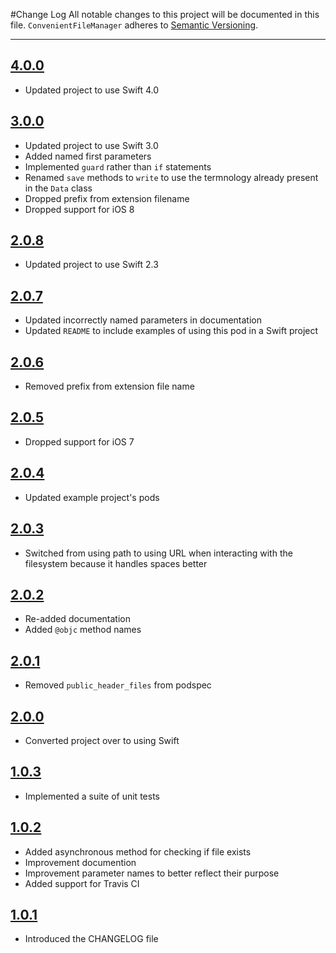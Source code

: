 #Change Log
All notable changes to this project will be documented in this file.
`ConvenientFileManager` adheres to [Semantic Versioning](http://semver.org/).

---

## [4.0.0](https://github.com/wibosco/ConvenientFileManager/releases/tag/4.0.0)

* Updated project to use Swift 4.0

## [3.0.0](https://github.com/wibosco/ConvenientFileManager/releases/tag/3.0.0)

* Updated project to use Swift 3.0
* Added named first parameters
* Implemented `guard` rather than `if` statements
* Renamed `save` methods to `write` to use the termnology already present in the `Data` class
* Dropped prefix from extension filename
* Dropped support for iOS 8

## [2.0.8](https://github.com/wibosco/ConvenientFileManager/releases/tag/2.0.8)

* Updated project to use Swift 2.3

## [2.0.7](https://github.com/wibosco/ConvenientFileManager/releases/tag/2.0.7)

* Updated incorrectly named parameters in documentation
* Updated `README` to include examples of using this pod in a Swift project

## [2.0.6](https://github.com/wibosco/ConvenientFileManager/releases/tag/2.0.6)

* Removed prefix from extension file name

## [2.0.5](https://github.com/wibosco/ConvenientFileManager/releases/tag/2.0.5)

* Dropped support for iOS 7

## [2.0.4](https://github.com/wibosco/ConvenientFileManager/releases/tag/2.0.4)

* Updated example project's pods

## [2.0.3](https://github.com/wibosco/ConvenientFileManager/releases/tag/2.0.3)

* Switched from using path to using URL when interacting with the filesystem because it handles spaces better

## [2.0.2](https://github.com/wibosco/ConvenientFileManager/releases/tag/2.0.2)

* Re-added documentation
* Added `@objc` method names

## [2.0.1](https://github.com/wibosco/ConvenientFileManager/releases/tag/2.0.1)

* Removed `public_header_files` from podspec

## [2.0.0](https://github.com/wibosco/ConvenientFileManager/releases/tag/2.0.0)

* Converted project over to using Swift

## [1.0.3](https://github.com/wibosco/ConvenientFileManager/releases/tag/1.0.3)

* Implemented a suite of unit tests

## [1.0.2](https://github.com/wibosco/ConvenientFileManager/releases/tag/1.0.2)

* Added asynchronous method for checking if file exists
* Improvement documention 
* Improvement parameter names to better reflect their purpose
* Added support for Travis CI

## [1.0.1](https://github.com/wibosco/ConvenientFileManager/releases/tag/1.0.1)

* Introduced the CHANGELOG file
